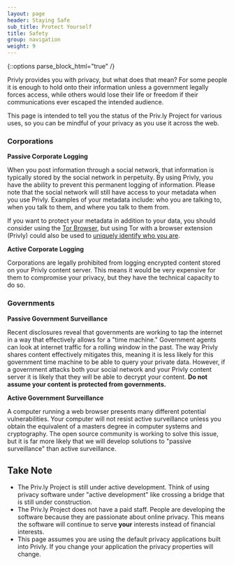 ```yaml
---
layout: page
header: Staying Safe
sub_title: Protect Yourself
title: Safety
group: navigation
weight: 9
---
```


{::options parse_block_html="true" /}

Privly provides you with privacy, but what does that mean? For some people it is enough to hold onto their information unless a government legally forces access, while others would lose their life or freedom if their communications ever escaped the intended audience.

This page is intended to tell you the status of the Priv.ly Project for various uses, so you can be mindful of your privacy as you use it across the web.

### Corporations

**Passive Corporate Logging**

When you post information through a social network, that information is
typically stored by the social network in perpetuity. By using Privly,
you have the ability to prevent this permanent logging of information.
Please note that the social network will still have access to your metadata
when you use Privly. Examples of your metadata include: who you are talking
to, when you talk to them, and where you talk to them from.

If you want to protect your metadata in addition to your data, you should
consider using the [Tor Browser](https://www.torproject.org/), but using
Tor with a browser extension (Privly) could also be used to [uniquely identify
who you are](https://www.torproject.org/docs/faq.html.en#TBBOtherExtensions).

**Active Corporate Logging**

Corporations are legally prohibited from logging encrypted content stored
on your Privly content server. This means it would be very expensive for
them to compromise your privacy, but they have the technical capacity to do so.

### Governments

**Passive Government Surveillance**

Recent disclosures reveal that governments are working to tap the internet in a way that effectively allows for a "time machine." Government agents can look at internet traffic for a rolling window in the past. The way Privly shares content effectively mitigates this, meaning it is less likely for this government time machine to be able to query your private data. However, if a government attacks both your social network and your Privly content server it is likely that they will be able to decrypt your content. **Do not assume your content is protected from governments.**

**Active Government Surveillance**

A computer running a web browser presents many different potential vulnerabilities. Your computer will not resist active surveillance unless you obtain the equivalent of a masters degree in computer systems and cryptography. The open source community is working to solve this issue, but it is far more likely that we will develop solutions to "passive surveillance" than active surveillance.

## Take Note

* The Priv.ly Project is still under active development. Think of using privacy software under "active development" like crossing a bridge that is still under construction.
* The Priv.ly Project does not have a paid staff. People are developing the software because they are passionate about online privacy. This means the software will continue to serve **your** interests instead of financial interests.
* This page assumes you are using the default privacy applications built into Privly. If you change your application the privacy properties will change.
